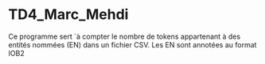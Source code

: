 # TD4_Marc_Mehdi
Ce programme sert `à compter le nombre de tokens appartenant à des entités nommées (EN) dans un fichier CSV. Les EN sont annotées au format IOB2
